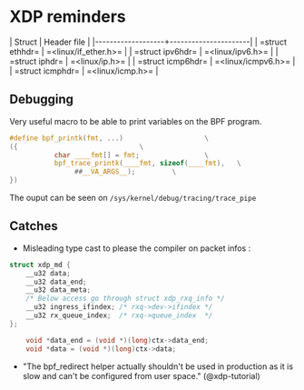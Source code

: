 # XDP reminders


| Struct            | Header file          |
|-------------------+----------------------|
| =struct ethhdr=   | =<linux/if_ether.h>= |
| =struct ipv6hdr=  | =<linux/ipv6.h>=     |
| =struct iphdr=    | =<linux/ip.h>=       |
| =struct icmp6hdr= | =<linux/icmpv6.h>=   |
| =struct icmphdr=  | =<linux/icmp.h>=     |

## Debugging 

Very useful macro to be able to print variables on the BPF program.
```c
#define bpf_printk(fmt, ...)                    \
({                              \
           char ____fmt[] = fmt;                \
           bpf_trace_printk(____fmt, sizeof(____fmt),   \
                ##__VA_ARGS__);         \
})
```
The ouput can be seen on `/sys/kernel/debug/tracing/trace_pipe`

## Catches 

- Misleading type cast to please the compiler on packet infos : 

```c
struct xdp_md {
	__u32 data;
	__u32 data_end;
	__u32 data_meta;
	/* Below access go through struct xdp_rxq_info */
	__u32 ingress_ifindex; /* rxq->dev->ifindex */
	__u32 rx_queue_index;  /* rxq->queue_index  */
};
```

```c
	void *data_end = (void *)(long)ctx->data_end;
	void *data = (void *)(long)ctx->data;
```

- "The bpf_redirect helper actually shouldn't be used in production as it is slow and can't be configured from user space." (@xdp-tutorial)

